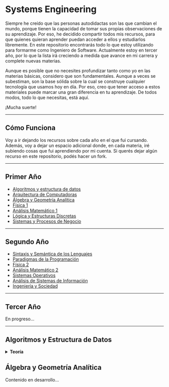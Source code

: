 # Systems Engineering

Siempre he creído que las personas autodidactas son las que cambian el mundo, porque tienen la capacidad de tomar sus propias observaciones de su aprendizaje. Por eso, he decidido compartir todos mis recursos, para que quienes quieran aprender puedan acceder a ellos y estudiarlos libremente. En este repositorio encontrarás todo lo que estoy utilizando para formarme como Ingeniero de Software. Actualmente estoy en tercer año, por lo que la lista irá creciendo a medida que avance en mi carrera y complete nuevas materias.

Aunque es posible que no necesites profundizar tanto como yo en las materias básicas, considero que son fundamentales. Aunque a veces se subestiman, son la base sólida sobre la cual se construye cualquier tecnología que usamos hoy en día. Por eso, creo que tener acceso a estos materiales puede marcar una gran diferencia en tu aprendizaje. De todos modos, todo lo que necesitas, está aquí.

¡Mucha suerte!

---

<h2>Cómo Funciona</h2>
<p>
Voy a ir dejando los recursos sobre cada año en el que fui cursando. Además, voy a dejar un espacio adicional donde, en cada materia, iré subiendo cosas que fui aprendiendo por mi cuenta. Si querés dejar algún recurso en este repositorio, podés hacer un fork.
</p>

---

<h2>Primer Año</h2>
<ul>
  <li><a href="#algoritmos-y-estructura-de-datos">Algoritmos y estructura de datos</a></li>
  <li><a href="#arquitectura-de-computadoras">Arquitectura de Computadoras</a></li>
  <li><a href="#algebra-y-geometria-analitica">Álgebra y Geometría Analítica</a></li>
  <li><a href="#fisica-1">Física 1</a></li>
  <li><a href="#analisis-matematico-1">Análisis Matemático 1</a></li>
  <li><a href="#logica-y-estructuras-discretas">Lógica y Estructuras Discretas</a></li>
  <li><a href="#sistemas-y-procesos-de-negocio">Sistemas y Procesos de Negocio</a></li>
</ul>

---

<h2>Segundo Año</h2>
<ul>
  <li><a href="#sintaxis-y-semantica">Sintaxis y Semántica de los Lenguajes</a></li>
  <li><a href="#">Paradigmas de la Programación</a></li>
  <li><a href="#">Física 2</a></li>
  <li><a href="#">Análisis Matemático 2</a></li>
  <li><a href="#">Sistemas Operativos</a></li>
  <li><a href="#">Análisis de Sistemas de Información</a></li>
  <li><a href="#">Ingeniería y Sociedad</a></li>
</ul>

---

<h2>Tercer Año</h2>
<p>En progreso...</p>

---

<a name="algoritmos-y-estructura-de-datos"></a>
<h2>Algoritmos y Estructura de Datos</h2>
<details>
  <summary><strong>Teoría</strong></summary>
  <p>Material Teórico: <a href="https://modsfire.com/c18PhtG354235T8" target="_blank">Descargar</a></p>

  <details>
    <summary><strong>1. Uso de Variables y Operaciones</strong></summary>

    <details>
      <summary><strong>Introducción</strong></summary>
      <p>
        El propósito es que los estudiantes desarrollen sus primeros pseudocódigos comprendiendo los conceptos de secuencia y variable. Se destaca la importancia del tipo de datos como un determinante en los valores y operaciones aplicables en pseudocódigo para manejar variables.
      </p>
      <p>
        Para crear un programa, primero se debe analizar el problema. En problemas grandes, el proceso sigue un diseño descendente, refinándose hasta construir el algoritmo en pseudocódigo. Luego, una vez verificado el algoritmo, se podría codificar en un lenguaje específico como Pascal.
      </p>
      <p>
        <strong>Nota:</strong> A lo largo del curso se evita enseñar un lenguaje específico, enfocándose en la descripción de soluciones que puedan ser codificadas en cualquier lenguaje de programación.
      </p>
    </details>

    <details>
      <summary><strong>Definición de Variables y Operaciones</strong></summary>
      <p>
        <strong>Variables:</strong> Son espacios de almacenamiento en los que se guardan datos que pueden cambiar durante la ejecución de un programa. Cada variable tiene un nombre (identificador), un tipo de dato (como entero, cadena o booleano) y un valor asignado.
      </p>
      <p>
        <strong>Operaciones:</strong>
        <ul>
          <li><strong>Aritméticas:</strong> Suma (+), resta (-), multiplicación (*), división (/).</li>
          <li><strong>Lógicas:</strong> AND, OR, NOT, utilizadas para evaluar condiciones.</li>
          <li><strong>Asignación:</strong> Asignar un valor a una variable (por ejemplo, <code>x = 5</code>).</li>
          <li><strong>Relacionales:</strong> Mayor que (>), menor que (<), igual a (==), utilizadas para comparar valores.</li>
        </ul>
      </p>
    </details>

    <details>
      <summary><strong>Ejemplos</strong></summary>
      <p>Primer intento: A grandes rasgos</p>
      <code>
      Inicio<br>
      Obtener un número entero<br>
      Obtener otro número entero<br>
      Calcular la suma de los números obtenidos<br>
      Imprimir dicha suma<br>
      Fin
      </code>
      <br>
      <p>Segundo intento: Detallado</p>
      <code>
      Inicio<br>
      Leer A // obtener el primer número<br>
      Leer B // obtener el otro<br>
      Calcular la suma de A y B y guardarla en C<br>
      Imprimir C<br>
      Fin
      </code>
    </details>
  </details>
</details>

<a name="algebra-y-geometria-analitica"></a>
<h2>Álgebra y Geometría Analítica</h2>
<p>Contenido en desarrollo...</p>

